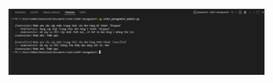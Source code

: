 ![](https://github.com/httthaor/Nhom2-CNPM/blob/788cc29ca024876c5d257fdd2442380c4afd3513/Labs/Lab07/Lab07_Scr.png)
